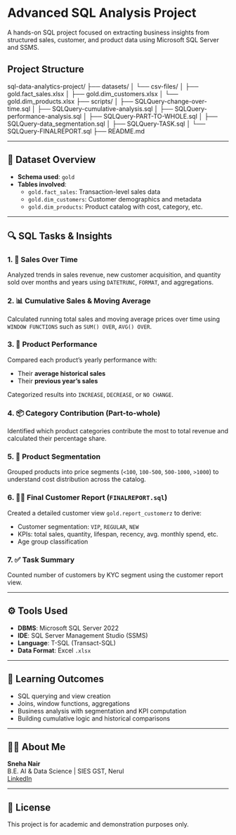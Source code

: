# Advanced SQL Analysis Project

A hands-on SQL project focused on extracting business insights from structured sales, customer, and product data using Microsoft SQL Server and SSMS.

## Project Structure
sql-data-analytics-project/
├── datasets/
│ └── csv-files/
│ ├── gold.fact_sales.xlsx
│ ├── gold.dim_customers.xlsx
│ └── gold.dim_products.xlsx
├── scripts/
│ ├── SQLQuery-change-over-time.sql
│ ├── SQLQuery-cumulative-analysis.sql
│ ├── SQLQuery-performance-analysis.sql
│ ├── SQLQuery-PART-TO-WHOLE.sql
│ ├── SQLQuery-data_segmentation.sql
│ ├── SQLQuery-TASK.sql
│ └── SQLQuery-FINALREPORT.sql
├── README.md

------------------------------------------------------------------------

## 🧾 Dataset Overview

- **Schema used**: `gold`
- **Tables involved**:
  - `gold.fact_sales`: Transaction-level sales data
  - `gold.dim_customers`: Customer demographics and metadata
  - `gold.dim_products`: Product catalog with cost, category, etc.

-------------------------------------------------------------------------

## 🔍 SQL Tasks & Insights

### 1. 📆 Sales Over Time
Analyzed trends in sales revenue, new customer acquisition, and quantity sold over months and years using `DATETRUNC`, `FORMAT`, and aggregations.

### 2. 📊 Cumulative Sales & Moving Average
Calculated running total sales and moving average prices over time using `WINDOW FUNCTIONS` such as `SUM() OVER`, `AVG() OVER`.

### 3. 🚀 Product Performance
Compared each product’s yearly performance with:
- Their **average historical sales**
- Their **previous year’s sales**

Categorized results into `INCREASE`, `DECREASE`, or `NO CHANGE`.

### 4. 📦 Category Contribution (Part-to-whole)
Identified which product categories contribute the most to total revenue and calculated their percentage share.

### 5. 💸 Product Segmentation
Grouped products into price segments (`<100`, `100-500`, `500-1000`, `>1000`) to understand cost distribution across the catalog.

### 6. 🧍‍♀️ Final Customer Report (`FINALREPORT.sql`)
Created a detailed customer view `gold.report_customerz` to derive:
- Customer segmentation: `VIP`, `REGULAR`, `NEW`
- KPIs: total sales, quantity, lifespan, recency, avg. monthly spend, etc.
- Age group classification

### 7. ✅ Task Summary
Counted number of customers by KYC segment using the customer report view.

-----------------------------------------------------------------------------

## ⚙️ Tools Used

- **DBMS**: Microsoft SQL Server 2022  
- **IDE**: SQL Server Management Studio (SSMS)  
- **Language**: T-SQL (Transact-SQL)  
- **Data Format**: Excel `.xlsx`  

----------------------------------------------------------------------------

## 🧠 Learning Outcomes

- SQL querying and view creation
- Joins, window functions, aggregations
- Business analysis with segmentation and KPI computation
- Building cumulative logic and historical comparisons

----------------------------------------------------------------------------

## 🙋‍♀️ About Me

**Sneha Nair**  
B.E. AI & Data Science | SIES GST, Nerul  
[LinkedIn](www.linkedin.com/in/snehasantoshnair)

----------------------------------------------------------------------------

## 🚫 License

This project is for academic and demonstration purposes only.



